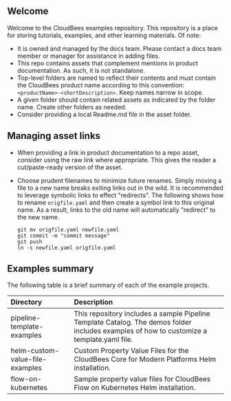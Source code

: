 ## Welcome
Welcome to the CloudBees examples repository. This repository is a place for storing tutorials, examples, and other learning materials. Of note:

* It is owned and managed by the docs team. Please contact a docs team member or manager for assistance in adding files.
* This repo contains assets that complement mentions in product documentation.  As such, it is not standalone.
* Top-level folders are named to reflect their contents and must contain the CloudBees product name according to this convention: `<productName>-<shortDescription>`. Keep names narrow in scope.
* A given folder should contain related assets as indicated by the folder name. Create other folders as needed.
* Consider providing a local Readme.md file in the asset folder.

## Managing asset links
* When providing a link in product documentation to a repo asset, consider using the raw link where appropriate. This gives the reader a cut/paste-ready version of the asset.
* Choose prudent filenames to minimize future renames. Simply moving a file to a new name breaks exiting links out in the wild. It is recommended to leverage symbolic links to effect "redirects". The following shows how to rename `origfile.yaml` and then create a symbol link to this original name. As a result, links to the old name will automatically "redirect" to the new name.

  ```shell
  git mv origfile.yaml newfile.yaml
  git commit -m "commit message"
  git push
  ln -s newfile.yaml origfile.yaml
  ```

## Examples summary
The following table is a brief summary of each of the example projects.

|Directory|Description  |
|:---|:-|
|pipeline-template-examples|This repository includes a sample Pipeline Template Catalog. The demos folder includes examples of how to customize a template.yaml file.  |
|helm-custom-value-file-examples|Custom Property Value Files for the CloudBees Core for Modern Platforms Helm installation.|
|flow-on-kubernetes|Sample property value files for CloudBees Flow on Kubernetes Helm installation.|

